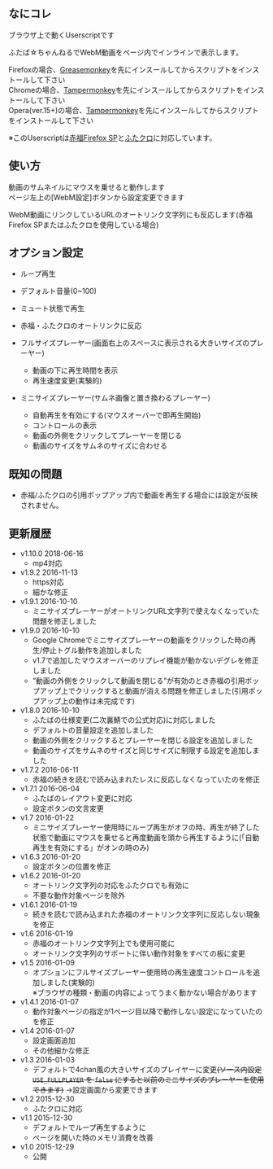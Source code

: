 
## なにコレ
ブラウザ上で動くUserscriptです  

ふたば☆ちゃんねるでWebM動画をページ内でインラインで表示します。  

Firefoxの場合、[Greasemonkey](https://addons.mozilla.org/ja/firefox/addon/greasemonkey/)を先にインスールしてからスクリプトをインストールして下さい  
Chromeの場合、[Tampermonkey](https://chrome.google.com/webstore/detail/tampermonkey/dhdgffkkebhmkfjojejmpbldmpobfkfo)を先にインスールしてからスクリプトをインストールして下さい  
Opera(ver.15+)の場合、[Tampermonkey](https://addons.opera.com/extensions/details/tampermonkey-beta/)を先にインスールしてからスクリプトをインストールして下さい  

※このUserscriptは[赤福Firefox SP](http://toshiakisp.github.io/akahuku-firefox-sp/)と[ふたクロ](http://futakuro.com/)に対応しています。


## 使い方
動画のサムネイルにマウスを乗せると動作します  
ページ左上の[WebM設定]ボタンから設定変更できます  

WebM動画にリンクしているURLのオートリンク文字列にも反応します(赤福Firefox SPまたはふたクロを使用している場合)

## オプション設定  
* ループ再生
* デフォルト音量(0~100)
* ミュート状態で再生
* 赤福・ふたクロのオートリンクに反応
* フルサイズプレーヤー(画面右上のスペースに表示される大きいサイズのプレーヤー)

	- 動画の下に再生時間を表示
	- 再生速度変更(実験的)
* ミニサイズプレーヤー(サムネ画像と置き換わるプレーヤー)
	- 自動再生を有効にする(マウスオーバーで即再生開始)
	- コントロールの表示
	- 動画の外側をクリックしてプレーヤーを閉じる
	- 動画のサイズをサムネのサイズに合わせる

## 既知の問題
* 赤福/ふたクロの引用ポップアップ内で動画を再生する場合には設定が反映されません。

## 更新履歴
* v1.10.0 2018-06-16
	- mp4対応
* v1.9.2 2016-11-13
	- https対応
	- 細かな修正
* v1.9.1 2016-10-10
	- ミニサイズプレーヤーがオートリンクURL文字列で使えなくなっていた問題を修正しました
* v1.9.0 2016-10-10
	- Google Chromeでミニサイズプレーヤーの動画をクリックした時の再生/停止トグル動作を追加しました
	- v1.7で追加したマウスオーバーのリプレイ機能が動かないデグレを修正しました
	- ”動画の外側をクリックして動画を閉じる”が有効のとき赤福の引用ポップアップ上でクリックすると動画が消える問題を修正しました(引用ポップアップ上の動作は未完成です)
* v1.8.0 2016-10-10
	- ふたばの仕様変更(二次裏鯖での公式対応)に対応しました
	- デフォルトの音量設定を追加しました
	- 動画の外側をクリックするとプレーヤーを閉じる設定を追加しました
	- 動画のサイズをサムネのサイズと同じサイズに制限する設定を追加しました
* v1.7.2 2016-06-11
	- 赤福の続きを読むで読み込まれたレスに反応しなくなっていたのを修正
* v1.7.1 2016-06-04
	- ふたばのレイアウト変更に対応
	- 設定ボタンの文言変更
* v1.7 2016-01-22
	- ミニサイズプレーヤー使用時にループ再生がオフの時、再生が終了した状態で動画にマウスを乗せると再度動画を頭から再生するように(「自動再生を有効にする」がオンの時のみ)
* v1.6.3 2016-01-20
	- 設定ボタンの位置を修正
* v1.6.2 2016-01-20
	- オートリンク文字列の対応をふたクロでも有効に
	- 不要な動作対象ページを除外
* v1.6.1 2016-01-19
	- 続きを読むで読み込まれた赤福のオートリンク文字列に反応しない現象を修正
* v1.6 2016-01-19
	- 赤福のオートリンク文字列上でも使用可能に
	- オートリンク文字列のサポートに伴い動作対象をすべての板に変更
* v1.5 2016-01-09
	- オプションにフルサイズプレーヤー使用時の再生速度コントロールを追加しました(実験的)  
	※ブラウザの種類・動画の内容によってうまく動かない場合があります
* v1.4.1 2016-01-07
	- 動作対象ページの指定が1ページ目以降で動作しない設定になっていたのを修正
* v1.4 2016-01-07
	- 設定画面追加
	- その他細かな修正
* v1.3 2016-01-03
	- デフォルトで4chan風の大きいサイズのプレイヤーに変更<del>(ソース内設定 ``USE_FULLPLAYER`` を ``false`` にすると以前のミニサイズのプレーヤーを使用できます)</del> →設定画面から変更できます
* v1.2 2015-12-30
	- ふたクロに対応
* v1.1 2015-12-30
	- デフォルトでループ再生するように
	- ページを開いた時のメモリ消費を改善
* v1.0 2015-12-29
	- 公開
